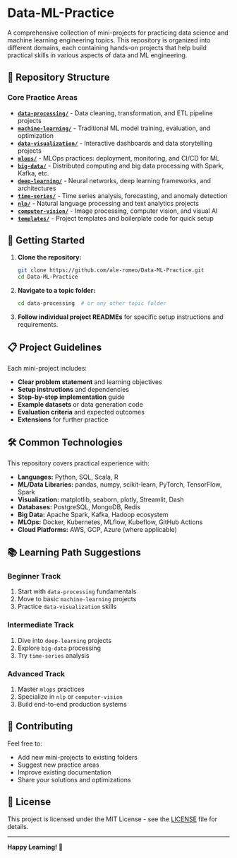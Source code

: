 # Data-ML-Practice

A comprehensive collection of mini-projects for practicing data science and machine learning engineering topics. This repository is organized into different domains, each containing hands-on projects that help build practical skills in various aspects of data and ML engineering.

## 📂 Repository Structure

### Core Practice Areas

- **[`data-processing/`](./data-processing/)** - Data cleaning, transformation, and ETL pipeline projects
- **[`machine-learning/`](./machine-learning/)** - Traditional ML model training, evaluation, and optimization
- **[`data-visualization/`](./data-visualization/)** - Interactive dashboards and data storytelling projects
- **[`mlops/`](./mlops/)** - MLOps practices: deployment, monitoring, and CI/CD for ML
- **[`big-data/`](./big-data/)** - Distributed computing and big data processing with Spark, Kafka, etc.
- **[`deep-learning/`](./deep-learning/)** - Neural networks, deep learning frameworks, and architectures
- **[`time-series/`](./time-series/)** - Time series analysis, forecasting, and anomaly detection
- **[`nlp/`](./nlp/)** - Natural language processing and text analytics projects
- **[`computer-vision/`](./computer-vision/)** - Image processing, computer vision, and visual AI
- **[`templates/`](./templates/)** - Project templates and boilerplate code for quick setup

## 🚀 Getting Started

1. **Clone the repository:**
   ```bash
   git clone https://github.com/ale-romeo/Data-ML-Practice.git
   cd Data-ML-Practice
   ```

2. **Navigate to a topic folder:**
   ```bash
   cd data-processing  # or any other topic folder
   ```

3. **Follow individual project READMEs** for specific setup instructions and requirements.

## 📋 Project Guidelines

Each mini-project includes:
- **Clear problem statement** and learning objectives
- **Setup instructions** and dependencies
- **Step-by-step implementation** guide
- **Example datasets** or data generation code
- **Evaluation criteria** and expected outcomes
- **Extensions** for further practice

## 🛠 Common Technologies

This repository covers practical experience with:

- **Languages:** Python, SQL, Scala, R
- **ML/Data Libraries:** pandas, numpy, scikit-learn, PyTorch, TensorFlow, Spark
- **Visualization:** matplotlib, seaborn, plotly, Streamlit, Dash
- **Databases:** PostgreSQL, MongoDB, Redis
- **Big Data:** Apache Spark, Kafka, Hadoop ecosystem
- **MLOps:** Docker, Kubernetes, MLflow, Kubeflow, GitHub Actions
- **Cloud Platforms:** AWS, GCP, Azure (where applicable)

## 📚 Learning Path Suggestions

### Beginner Track
1. Start with `data-processing` fundamentals
2. Move to basic `machine-learning` projects
3. Practice `data-visualization` skills

### Intermediate Track
1. Dive into `deep-learning` projects
2. Explore `big-data` processing
3. Try `time-series` analysis

### Advanced Track
1. Master `mlops` practices
2. Specialize in `nlp` or `computer-vision`
3. Build end-to-end production systems

## 🤝 Contributing

Feel free to:
- Add new mini-projects to existing folders
- Suggest new practice areas
- Improve existing documentation
- Share your solutions and optimizations

## 📄 License

This project is licensed under the MIT License - see the [LICENSE](LICENSE) file for details.

---

**Happy Learning! 🎯**